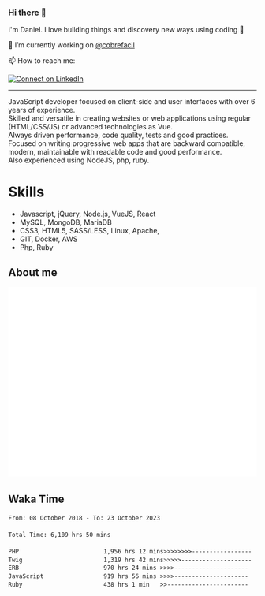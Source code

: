 ### Hi there 👋

I'm Daniel. I love building things and discovery new ways using coding :raised_hands: 

🔭 I’m currently working on [@cobrefacil](https://www.cobrefacil.com.br/)

📫 How to reach me:

[![Connect on LinkedIn](https://img.shields.io/badge/--linkedin?label=LinkedIn&logo=LinkedIn&style=social)](https://www.linkedin.com/in/daniel-cerverizzo/)

---

JavaScript developer focused on client-side and user interfaces with over 6 years of experience.  
Skilled and versatile in creating websites or web applications using regular (HTML/CSS/JS) or advanced technologies as Vue.  
Always driven performance, code quality, tests and good practices.  
 Focused on writing progressive web apps that are backward compatible, modern, maintainable with readable code and good performance.  
Also experienced using NodeJS, php, ruby. 


# Skills

 - Javascript, jQuery, Node.js, VueJS, React
 - MySQL, MongoDB, MariaDB    
 - CSS3, HTML5, SASS/LESS,  Linux, Apache,
 - GIT, Docker, AWS
 - Php, Ruby

## About me

![Metrics](/github-metrics.svg)

## Waka Time

<!--START_SECTION:waka-->

```txt
From: 08 October 2018 - To: 23 October 2023

Total Time: 6,109 hrs 50 mins

PHP                        1,956 hrs 12 mins>>>>>>>>-----------------   32.02 %
Twig                       1,319 hrs 42 mins>>>>>--------------------   21.60 %
ERB                        970 hrs 24 mins >>>>---------------------   15.88 %
JavaScript                 919 hrs 56 mins >>>>---------------------   15.06 %
Ruby                       438 hrs 1 min   >>-----------------------   07.17 %
```

<!--END_SECTION:waka-->

